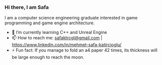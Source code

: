 ### Hi there, I am Safa
I am a computer science engineering graduate interested in game programming and game engine architecture.

- 🌱 I’m currently learning C++ and Unreal Engine
- 📫 How to reach me: safaktrcgl@gmail.com | https://www.linkedin.com/in/mehmet-safa-katircioglu/
- ⚡ Fun fact: If you manage to fold an a4 paper 42 times, its thickness will be large enough to reach the moon.
